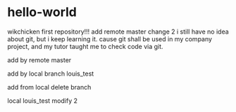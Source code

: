 # hello-world
wikchicken first repository!!!
add remote master change 2
i still have no idea about git, but i keep learning it. 
cause git shall be used in my company project, and my tutor taught me to check code via git.

add by remote master

add by local branch louis_test

add from local delete branch

local louis_test modify 2
